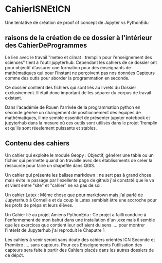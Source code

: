 # CahierISNEtICN

Une tentative de création de proof of concept de Jupyter vs PythonEdu

## raisons de la création de ce dossier à l'intérieur des CahierDeProgrammes 

Le lien avec le travail "meteo et climat : tremplin pour l'enseignement des sciences" tient à l'outil jupyterhub.
Cependant les cahiers de ce dossier ont pour objectif d'assurer une formation pour des enseignants de mathématiques qui pour l'instant ne perçoivent pas nos données Capteurs comme des outis pour aborder la programmation en seconde. 

Ce dossier contient des fichiers qui sont liés au livrets du Dossier exclusivement. Il était donc important de les séparer
du corpus de travail existant.

Dans l'académie de Rouen l'arrivée de la programmation python en seconde génère un changement de positionnement des équipes de mathématiques,
il me semble essentiel de présenter jupyter notebook  et jupyterhub dans la mesure où ces outils sont utilisés dans le projet Tremplin et qu'ils sont réeelement puissants et stables. 

## Contenu des cahiers 

Un cahier qui exploite le module Geopy : Objectif, générer une table ou un fichier qui permette quand on travaille avec des établissments
de créer la ressource pour faire un shapefile dans QGIS.

Un cahier qui présente les balises markdown : ne sert pas à grand chose mais évite le passage par l'exellente page de github j'ai
constaté que le va et vient entre "site" et "cahier" ne va pas de soi.

Un cahier Latex : Même chose que pour markdown mais j'ai parlé de Jupyterhub à Corneille et du coup le Latex semblait être une accroche 
pour les profs de prépa et leurs élèves.

Un Cahier lié au projet Amiens PythonEdu : Ce projet a failli conduire à l'enfermement de mon bahut dans une installation d'un .exe
mais il semble que les exercices que contient leur pdf aient du sens .... pour montrer l'intérêt de Jupyterhub j'ai reproduit le Chaputre 1 

Les cahiers à venir seront sans doute des cahiers orientés ICN Seconde et Première .... sans capteurs. 
Pour ces Enseignements l'utilisation des capteurs sera faite à partir des Cahiers placés  dans les autres dossiers de ce dépôt.
 
 
